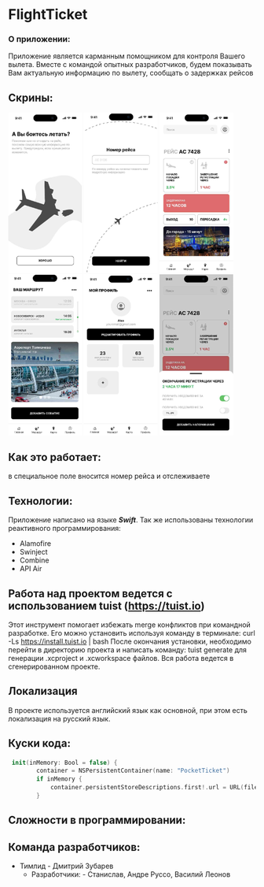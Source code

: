 # FlightTicket
### О приложении:
Приложение является карманным помощником для контроля Вашего вылета. 
Вместе с командой опытных разработчиков, будем показывать Вам актуальную информацию по вылету, сообщать о задержках рейсов

## Скрины:
<img src="https://github.com/VasyaOne/ScrenTicket/blob/main/ScreenForReadme/2022%20%D0%A2%D1%83%D1%80%D1%86%D0%B8%D1%8F%20jpg.jpg" style="width: 150px"> <img src="https://github.com/VasyaOne/ScrenTicket/blob/main/ScreenForReadme/2022%20%D0%A2%D1%83%D1%80%D1%86%D0%B8%D1%8F%20jpg-2.jpg" style="width: 150px"> <img src="https://github.com/VasyaOne/ScrenTicket/blob/main/ScreenForReadme/2022%20%D0%A2%D1%83%D1%80%D1%86%D0%B8%D1%8F%20jpg-3.jpg" style="width: 150px"> <img src="https://github.com/VasyaOne/ScrenTicket/blob/main/ScreenForReadme/2022%20%D0%A2%D1%83%D1%80%D1%86%D0%B8%D1%8F%20jpg-4.jpg" style="width: 150px"> <img src="https://github.com/VasyaOne/ScrenTicket/blob/main/ScreenForReadme/2022%20%D0%A2%D1%83%D1%80%D1%86%D0%B8%D1%8F%20jpg-5.jpg" style="width: 150px"> <img src="https://github.com/VasyaOne/ScrenTicket/blob/main/ScreenForReadme/2022%20%D0%A2%D1%83%D1%80%D1%86%D0%B8%D1%8F%20jpg-6.jpg" style="width: 150px"> 

## Как это работает:
в специальное поле вносится номер рейса и отслеживаете 

## Технологии:
Приложение написано на языке ***Swift***.
Так же использованы технологии реактивного программирования: 
- Alamofire
- Swinject
- Combine
- API Air

## Работа над проектом ведется с использованием tuist (https://tuist.io)
Этот инструмент помогает избежать merge конфликтов при командной разработке.
Его можно установить используя команду в терминале:
    curl -Ls https://install.tuist.io | bash 
После окончания установки, необходимо перейти в директорию проекта и написать команду:
    tuist generate 
для генерации .xcproject и .xcworkspace файлов.
Вся работа ведется в сгенерированном проекте.

## Локализация
В проекте используется английский язык как основной, при этом есть локализация на русский язык.

## Куски кода:
``` swift
 init(inMemory: Bool = false) {
        container = NSPersistentContainer(name: "PocketTicket")
        if inMemory {
            container.persistentStoreDescriptions.first!.url = URL(fileURLWithPath: "/dev/null")
        }
```
## Сложности в программировании:

## Команда разработчиков: 
- Тимлид - Дмитрий Зубарев
    - Разработчики: - Станислав, Андре Руссо, Василий Леонов
